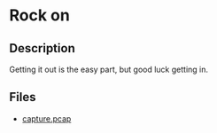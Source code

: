 # Rock on

## Description

Getting it out is the easy part, but good luck getting in.

## Files

* [capture.pcap](files/capture.pcap)

